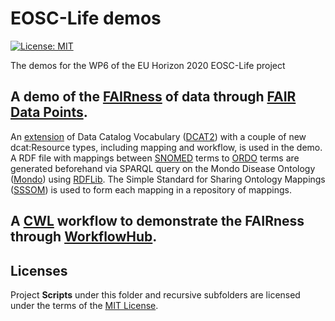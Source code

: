 # EOSC-Life demos
[![License: MIT](https://img.shields.io/badge/License-MIT-yellow.svg)](https://opensource.org/licenses/MIT)

The demos for the WP6 of the EU Horizon 2020 EOSC-Life project

## A demo of the [FAIRness](https://www.go-fair.org/fair-principles/) of data through [FAIR Data Points](https://github.com/FAIRDataTeam/FAIRDataPoint-Spec). 

An [extension](https://github.com/LUMC-BioSemantics/dcat-extension/) of Data Catalog Vocabulary ([DCAT2](https://www.w3.org/TR/vocab-dcat-2
)) with a couple of new dcat:Resource types, including mapping and workflow, is used in the demo. A RDF file with mappings between [SNOMED](https://bioportal.bioontology.org/ontologies/SNOMEDCT) terms to [ORDO](https://bioportal.bioontology.org/ontologies/ORDO) terms are generated beforehand via SPARQL query on the Mondo Disease Ontology ([Mondo](https://mondo.monarchinitiative.org/)) using [RDFLib](https://github.com/RDFLib/rdflib
). The Simple Standard for Sharing Ontology Mappings ([SSSOM](https://github.com/mapping-commons/SSSOM)) is used to form each mapping in a repository of mappings. 
  
## A [CWL](https://www.commonwl.org/) workflow to demonstrate the FAIRness through [WorkflowHub](https://workflowhub.eu/). 

## Licenses
Project **Scripts** under this folder and recursive subfolders are licensed under the terms of the [MIT License](LICENSE).
